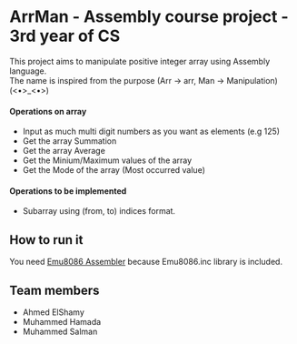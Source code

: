 # ArrMan - Assembly course project - 3rd year of CS

This project aims to manipulate positive integer array using Assembly language.<br>
The name is inspired from the purpose (Arr -> arr, Man -> Manipulation)  
(<•>_<•>)

#### Operations on array
- Input as much multi digit numbers as you want as elements (e.g 125)
- Get the array Summation
- Get the array Average
- Get the Minium/Maximum values of the array
- Get the Mode of the array (Most occurred value)

#### Operations to be implemented
- Subarray using (from, to) indices format.

## How to run it
You need [Emu8086 Assembler](https://emu8086-microprocessor-emulator.softonic-ar.com/download) because Emu8086.inc library is included.

## Team members
- Ahmed ElShamy
- Muhammed Hamada
- Muhammed Salman

